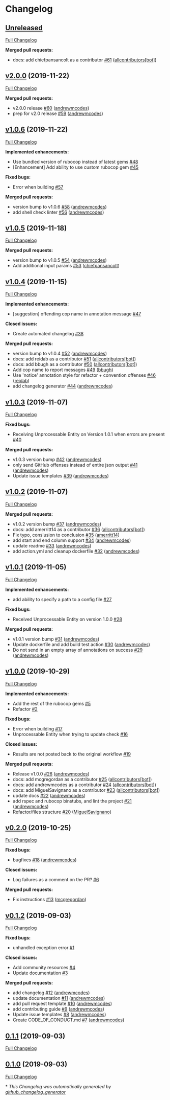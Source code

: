 # Changelog

## [Unreleased](https://github.com/andrewmcodes/rubocop-linter-action/tree/HEAD)

[Full Changelog](https://github.com/andrewmcodes/rubocop-linter-action/compare/v2.0.0...HEAD)

**Merged pull requests:**

- docs: add chiefpansancolt as a contributor [\#61](https://github.com/andrewmcodes/rubocop-linter-action/pull/61) ([allcontributors[bot]](https://github.com/apps/allcontributors))

## [v2.0.0](https://github.com/andrewmcodes/rubocop-linter-action/tree/v2.0.0) (2019-11-22)

[Full Changelog](https://github.com/andrewmcodes/rubocop-linter-action/compare/v1.0.6...v2.0.0)

**Merged pull requests:**

- v2.0.0 release [\#60](https://github.com/andrewmcodes/rubocop-linter-action/pull/60) ([andrewmcodes](https://github.com/andrewmcodes))
- prep for v2.0 release [\#59](https://github.com/andrewmcodes/rubocop-linter-action/pull/59) ([andrewmcodes](https://github.com/andrewmcodes))

## [v1.0.6](https://github.com/andrewmcodes/rubocop-linter-action/tree/v1.0.6) (2019-11-22)

[Full Changelog](https://github.com/andrewmcodes/rubocop-linter-action/compare/v1.0.5...v1.0.6)

**Implemented enhancements:**

- Use bundled version of rubocop instead of latest gems [\#48](https://github.com/andrewmcodes/rubocop-linter-action/issues/48)
- \[Enhancement\] Add ability to use custom rubocop gem [\#45](https://github.com/andrewmcodes/rubocop-linter-action/issues/45)

**Fixed bugs:**

- Error when building [\#57](https://github.com/andrewmcodes/rubocop-linter-action/issues/57)

**Merged pull requests:**

- version bump to v1.0.6 [\#58](https://github.com/andrewmcodes/rubocop-linter-action/pull/58) ([andrewmcodes](https://github.com/andrewmcodes))
- add shell check linter [\#56](https://github.com/andrewmcodes/rubocop-linter-action/pull/56) ([andrewmcodes](https://github.com/andrewmcodes))

## [v1.0.5](https://github.com/andrewmcodes/rubocop-linter-action/tree/v1.0.5) (2019-11-18)

[Full Changelog](https://github.com/andrewmcodes/rubocop-linter-action/compare/v1.0.4...v1.0.5)

**Merged pull requests:**

- version bump to v1.0.5 [\#54](https://github.com/andrewmcodes/rubocop-linter-action/pull/54) ([andrewmcodes](https://github.com/andrewmcodes))
- Add additional input params [\#53](https://github.com/andrewmcodes/rubocop-linter-action/pull/53) ([chiefpansancolt](https://github.com/chiefpansancolt))

## [v1.0.4](https://github.com/andrewmcodes/rubocop-linter-action/tree/v1.0.4) (2019-11-15)

[Full Changelog](https://github.com/andrewmcodes/rubocop-linter-action/compare/v1.0.3...v1.0.4)

**Implemented enhancements:**

- \[suggestion\] offending cop name in annotation message [\#47](https://github.com/andrewmcodes/rubocop-linter-action/issues/47)

**Closed issues:**

- Create automated changelog  [\#38](https://github.com/andrewmcodes/rubocop-linter-action/issues/38)

**Merged pull requests:**

- version bump to v1.0.4 [\#52](https://github.com/andrewmcodes/rubocop-linter-action/pull/52) ([andrewmcodes](https://github.com/andrewmcodes))
- docs: add reidab as a contributor [\#51](https://github.com/andrewmcodes/rubocop-linter-action/pull/51) ([allcontributors[bot]](https://github.com/apps/allcontributors))
- docs: add bbugh as a contributor [\#50](https://github.com/andrewmcodes/rubocop-linter-action/pull/50) ([allcontributors[bot]](https://github.com/apps/allcontributors))
- Add cop name to report messages [\#49](https://github.com/andrewmcodes/rubocop-linter-action/pull/49) ([bbugh](https://github.com/bbugh))
- Use 'notice' annotation style for refactor + convention offenses [\#46](https://github.com/andrewmcodes/rubocop-linter-action/pull/46) ([reidab](https://github.com/reidab))
- add changelog generator [\#44](https://github.com/andrewmcodes/rubocop-linter-action/pull/44) ([andrewmcodes](https://github.com/andrewmcodes))

## [v1.0.3](https://github.com/andrewmcodes/rubocop-linter-action/tree/v1.0.3) (2019-11-07)

[Full Changelog](https://github.com/andrewmcodes/rubocop-linter-action/compare/v1.0.2...v1.0.3)

**Fixed bugs:**

- Receiving Unprocessable Entity on Version 1.0.1 when errors are present [\#40](https://github.com/andrewmcodes/rubocop-linter-action/issues/40)

**Merged pull requests:**

- v1.0.3 version bump [\#42](https://github.com/andrewmcodes/rubocop-linter-action/pull/42) ([andrewmcodes](https://github.com/andrewmcodes))
- only send GitHub offenses instead of entire json output [\#41](https://github.com/andrewmcodes/rubocop-linter-action/pull/41) ([andrewmcodes](https://github.com/andrewmcodes))
- Update issue templates [\#39](https://github.com/andrewmcodes/rubocop-linter-action/pull/39) ([andrewmcodes](https://github.com/andrewmcodes))

## [v1.0.2](https://github.com/andrewmcodes/rubocop-linter-action/tree/v1.0.2) (2019-11-07)

[Full Changelog](https://github.com/andrewmcodes/rubocop-linter-action/compare/v1.0.1...v1.0.2)

**Merged pull requests:**

- v1.0.2 version bump [\#37](https://github.com/andrewmcodes/rubocop-linter-action/pull/37) ([andrewmcodes](https://github.com/andrewmcodes))
- docs: add amerritt14 as a contributor [\#36](https://github.com/andrewmcodes/rubocop-linter-action/pull/36) ([allcontributors[bot]](https://github.com/apps/allcontributors))
- Fix typo, conslusion to conclusion [\#35](https://github.com/andrewmcodes/rubocop-linter-action/pull/35) ([amerritt14](https://github.com/amerritt14))
- add start and end column support [\#34](https://github.com/andrewmcodes/rubocop-linter-action/pull/34) ([andrewmcodes](https://github.com/andrewmcodes))
- update readme [\#33](https://github.com/andrewmcodes/rubocop-linter-action/pull/33) ([andrewmcodes](https://github.com/andrewmcodes))
- add action.yml and cleanup dockerfile [\#32](https://github.com/andrewmcodes/rubocop-linter-action/pull/32) ([andrewmcodes](https://github.com/andrewmcodes))

## [v1.0.1](https://github.com/andrewmcodes/rubocop-linter-action/tree/v1.0.1) (2019-11-05)

[Full Changelog](https://github.com/andrewmcodes/rubocop-linter-action/compare/v1.0.0...v1.0.1)

**Implemented enhancements:**

- add ability to specify a path to a config file [\#27](https://github.com/andrewmcodes/rubocop-linter-action/issues/27)

**Fixed bugs:**

- Received Unprocessable Entity on version 1.0.0 [\#28](https://github.com/andrewmcodes/rubocop-linter-action/issues/28)

**Merged pull requests:**

- v1.0.1 version bump [\#31](https://github.com/andrewmcodes/rubocop-linter-action/pull/31) ([andrewmcodes](https://github.com/andrewmcodes))
- Update dockerfile and add build test action [\#30](https://github.com/andrewmcodes/rubocop-linter-action/pull/30) ([andrewmcodes](https://github.com/andrewmcodes))
- Do not send in an empty array of annotations on success [\#29](https://github.com/andrewmcodes/rubocop-linter-action/pull/29) ([andrewmcodes](https://github.com/andrewmcodes))

## [v1.0.0](https://github.com/andrewmcodes/rubocop-linter-action/tree/v1.0.0) (2019-10-29)

[Full Changelog](https://github.com/andrewmcodes/rubocop-linter-action/compare/v0.2.0...v1.0.0)

**Implemented enhancements:**

- Add the rest of the rubocop gems  [\#5](https://github.com/andrewmcodes/rubocop-linter-action/issues/5)
- Refactor  [\#2](https://github.com/andrewmcodes/rubocop-linter-action/issues/2)

**Fixed bugs:**

- Error when building [\#17](https://github.com/andrewmcodes/rubocop-linter-action/issues/17)
- Unprocessable Entity when trying to update check  [\#16](https://github.com/andrewmcodes/rubocop-linter-action/issues/16)

**Closed issues:**

- Results are not posted back to the original workflow [\#19](https://github.com/andrewmcodes/rubocop-linter-action/issues/19)

**Merged pull requests:**

- Release v1.0.0 [\#26](https://github.com/andrewmcodes/rubocop-linter-action/pull/26) ([andrewmcodes](https://github.com/andrewmcodes))
- docs: add mcgregordan as a contributor [\#25](https://github.com/andrewmcodes/rubocop-linter-action/pull/25) ([allcontributors[bot]](https://github.com/apps/allcontributors))
- docs: add andrewmcodes as a contributor [\#24](https://github.com/andrewmcodes/rubocop-linter-action/pull/24) ([allcontributors[bot]](https://github.com/apps/allcontributors))
- docs: add MiguelSavignano as a contributor [\#23](https://github.com/andrewmcodes/rubocop-linter-action/pull/23) ([allcontributors[bot]](https://github.com/apps/allcontributors))
- update docs [\#22](https://github.com/andrewmcodes/rubocop-linter-action/pull/22) ([andrewmcodes](https://github.com/andrewmcodes))
- add rspec and rubocop binstubs, and lint the project [\#21](https://github.com/andrewmcodes/rubocop-linter-action/pull/21) ([andrewmcodes](https://github.com/andrewmcodes))
- Refactor/files structure [\#20](https://github.com/andrewmcodes/rubocop-linter-action/pull/20) ([MiguelSavignano](https://github.com/MiguelSavignano))

## [v0.2.0](https://github.com/andrewmcodes/rubocop-linter-action/tree/v0.2.0) (2019-10-25)

[Full Changelog](https://github.com/andrewmcodes/rubocop-linter-action/compare/v0.1.2...v0.2.0)

**Fixed bugs:**

- bugfixes [\#18](https://github.com/andrewmcodes/rubocop-linter-action/pull/18) ([andrewmcodes](https://github.com/andrewmcodes))

**Closed issues:**

- Log failures as a comment on the PR? [\#6](https://github.com/andrewmcodes/rubocop-linter-action/issues/6)

**Merged pull requests:**

- Fix instructions [\#13](https://github.com/andrewmcodes/rubocop-linter-action/pull/13) ([mcgregordan](https://github.com/mcgregordan))

## [v0.1.2](https://github.com/andrewmcodes/rubocop-linter-action/tree/v0.1.2) (2019-09-03)

[Full Changelog](https://github.com/andrewmcodes/rubocop-linter-action/compare/0.1.1...v0.1.2)

**Fixed bugs:**

- unhandled exception error [\#1](https://github.com/andrewmcodes/rubocop-linter-action/issues/1)

**Closed issues:**

- Add community resources  [\#4](https://github.com/andrewmcodes/rubocop-linter-action/issues/4)
- Update documentation [\#3](https://github.com/andrewmcodes/rubocop-linter-action/issues/3)

**Merged pull requests:**

- add changelog [\#12](https://github.com/andrewmcodes/rubocop-linter-action/pull/12) ([andrewmcodes](https://github.com/andrewmcodes))
- update documentation [\#11](https://github.com/andrewmcodes/rubocop-linter-action/pull/11) ([andrewmcodes](https://github.com/andrewmcodes))
- add pull request template [\#10](https://github.com/andrewmcodes/rubocop-linter-action/pull/10) ([andrewmcodes](https://github.com/andrewmcodes))
- add contributing guide [\#9](https://github.com/andrewmcodes/rubocop-linter-action/pull/9) ([andrewmcodes](https://github.com/andrewmcodes))
- Update issue templates [\#8](https://github.com/andrewmcodes/rubocop-linter-action/pull/8) ([andrewmcodes](https://github.com/andrewmcodes))
- Create CODE\_OF\_CONDUCT.md [\#7](https://github.com/andrewmcodes/rubocop-linter-action/pull/7) ([andrewmcodes](https://github.com/andrewmcodes))

## [0.1.1](https://github.com/andrewmcodes/rubocop-linter-action/tree/0.1.1) (2019-09-03)

[Full Changelog](https://github.com/andrewmcodes/rubocop-linter-action/compare/0.1.0...0.1.1)

## [0.1.0](https://github.com/andrewmcodes/rubocop-linter-action/tree/0.1.0) (2019-09-03)

[Full Changelog](https://github.com/andrewmcodes/rubocop-linter-action/compare/f412d3cc8311a4e94bf648b6b2f0d2f48678e143...0.1.0)



\* *This Changelog was automatically generated by [github_changelog_generator](https://github.com/github-changelog-generator/github-changelog-generator)*
